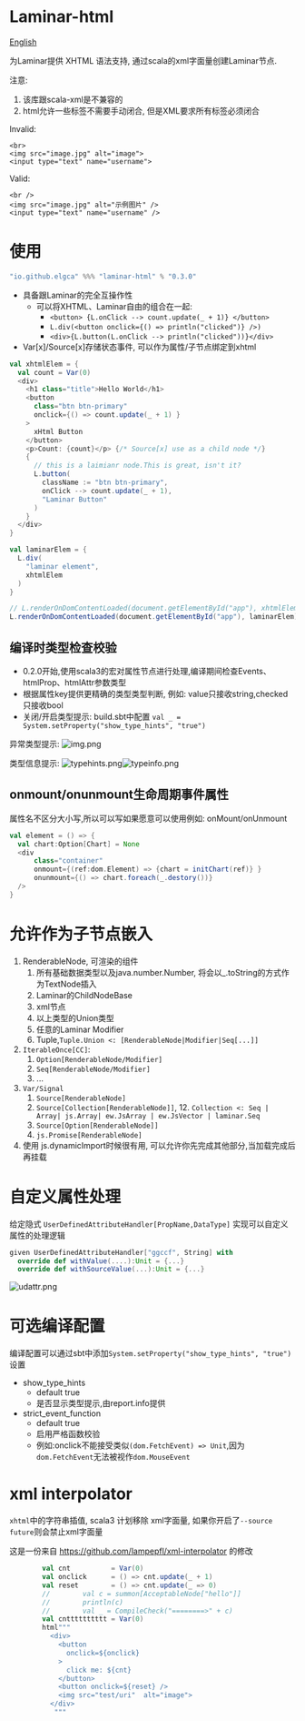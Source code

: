 # Laminar-html

[English](readme_en.md)

为Laminar提供 XHTML 语法支持, 通过scala的xml字面量创建Laminar节点. 

注意: 
1. 该库跟scala-xml是不兼容的
2. html允许一些标签不需要手动闭合, 但是XML要求所有标签必须闭合

Invalid:

```xhtml
<br>
<img src="image.jpg" alt="image">
<input type="text" name="username">
```

Valid:

```xhtml
<br />
<img src="image.jpg" alt="示例图片" />
<input type="text" name="username" />
```


# 使用

```scala
"io.github.elgca" %%% "laminar-html" % "0.3.0"
```

- 具备跟Laminar的完全互操作性
  - 可以将XHTML、Laminar自由的组合在一起:
    - `<button> {L.onClick --> count.update(_ + 1)} </button>`
    - `L.div(<button onclick={() => println("clicked")} />)`
    - `<div>{L.button(L.onClick --> println("clicked"))}</div>`
- Var[x]/Source[x]存储状态事件, 可以作为属性/子节点绑定到xhtml

```scala
val xhtmlElem = {
  val count = Var(0)
  <div>
    <h1 class="title">Hello World</h1>
    <button 
      class="btn btn-primary"
      onclick={() => count.update(_ + 1) }
    >
      xHtml Button
    </button>
    <p>Count: {count}</p> {/* Source[x] use as a child node */}
    {
      // this is a laimianr node.This is great, isn't it?
      L.button(
        className := "btn btn-primary",
        onClick --> count.update(_ + 1),
        "Laminar Button"
      )
    }
  </div>
}

val laminarElem = {
  L.div(
    "laminar element",
    xhtmlElem 
  )
}

// L.renderOnDomContentLoaded(document.getElementById("app"), xhtmlElem)
L.renderOnDomContentLoaded(document.getElementById("app"), laminarElem)
```

## 编译时类型检查校验

- 0.2.0开始,使用scala3的宏对属性节点进行处理,编译期间检查Events、htmlProp、htmlAttr参数类型
- 根据属性key提供更精确的类型类型判断, 例如: value只接收string,checked只接收bool
- 关闭/开启类型提示: build.sbt中配置 `val _ = System.setProperty("show_type_hints", "true")`

异常类型提示:
![img.png](images/img.png)

类型信息提示:
![typehints.png](images/typehints.png)![typeinfo.png](images/typeinfo.png)


## onmount/onunmount生命周期事件属性 

属性名不区分大小写,所以可以写如果愿意可以使用例如: 
onMount/onUnmount

```scala
val element = () => {
  val chart:Option[Chart] = None
  <div
      class="container"
      onmount={(ref:dom.Element) => {chart = initChart(ref)} }
      onunmount={() => chart.foreach(_.destory())}
  />
}
```


# 允许作为子节点嵌入

1. RenderableNode, 可渲染的组件
   1. 所有基础数据类型以及java.number.Number, 将会以_.toString的方式作为TextNode插入
   2. Laminar的ChildNodeBase
   3. xml节点
   4. 以上类型的Union类型
   4. 任意的Laminar Modifier
   5. Tuple,`Tuple.Union <: [RenderableNode|Modifier|Seq[...]]`
5. `IterableOnce[CC]`:
   1. `Option[RenderableNode/Modifier]`
   7. `Seq[RenderableNode/Modifier]`
   8. ...
9. `Var/Signal`
   1. `Source[RenderableNode]`
   11. `Source[Collection[RenderableNode]]`,
       12. `Collection <: Seq | Array| js.Array| ew.JsArray | ew.JsVector | laminar.Seq`
   13. `Source[Option[RenderableNode]]`
   14. `js.Promise[RenderableNode]`
1. 使用 js.dynamicImport时候很有用, 可以允许你先完成其他部分,当加载完成后再挂载

# 自定义属性处理

给定隐式 `UserDefinedAttributeHandler[PropName,DataType]` 实现可以自定义属性的处理逻辑

```scala 3
given UserDefinedAttributeHandler["ggccf", String] with
  override def withValue(....):Unit = {...}
  override def withSourceValue(...):Unit = {...}
```

![udattr.png](images/udattr.png)

# 可选编译配置

编译配置可以通过sbt中添加`System.setProperty("show_type_hints", "true")`设置

- show_type_hints
  - default true
  - 是否显示类型提示,由report.info提供
- strict_event_function 
  - default true
  - 启用严格函数校验
  - 例如:onclick不能接受类似`(dom.FetchEvent) => Unit`,因为`dom.FetchEvent`无法被视作`dom.MouseEvent`

# xml interpolator

`xhtml`中的字符串插值, scala3 计划移除 xml字面量,
如果你开启了`--source future`则会禁止xml字面量

这是一份来自 https://github.com/lampepfl/xml-interpolator 的修改

```scala
        val cnt          = Var(0)
        val onclick      = () => cnt.update(_ + 1)
        val reset        = () => cnt.update(_ => 0)
        //        val c = summon[AcceptableNode["hello"]]
        //        println(c)
        //        val _ = CompileCheck("========>" + c)
        val cntttttttttt = Var(0)
        html"""
          <div>
            <button
              onclick=${onclick}
            >
              click me: ${cnt}
            </button>
            <button onclick=${reset} />
            <img src="test/uri"  alt="image">
          </div>
           """
```

